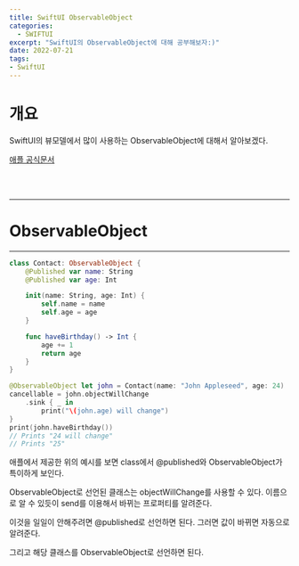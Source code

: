 ```yaml
---
title: SwiftUI ObservableObject
categories:
  - SWIFTUI 
excerpt: "SwiftUI의 ObservableObject에 대해 공부해보자:)"
date: 2022-07-21
tags:
- SwiftUI
---
```




# 개요

SwiftUI의 뷰모델에서 많이 사용하는 ObservableObject에 대해서 알아보겠다.

[애플 공식문서](https://developer.apple.com/documentation/combine/observableobject)

<br />
<br />

---

# ObservableObject

---

```swift
class Contact: ObservableObject {
    @Published var name: String
    @Published var age: Int

    init(name: String, age: Int) {
        self.name = name
        self.age = age
    }

    func haveBirthday() -> Int {
        age += 1
        return age
    }
}

@ObservableObject let john = Contact(name: "John Appleseed", age: 24)
cancellable = john.objectWillChange
    .sink { _ in
        print("\(john.age) will change")
}
print(john.haveBirthday())
// Prints "24 will change"
// Prints "25"
```

애플에서 제공한 위의 예시를 보면 class에서 @published와 ObservableObject가 특이하게 보인다.

ObservableObject로 선언된 클래스는 objectWillChange를 사용할 수 있다. 이름으로 알 수 있듯이 send를 이용해서 바뀌는 프로퍼티를 알려준다.

이것을 일일이 안해주려면 @published로 선언하면 된다. 그러면 값이 바뀌면 자동으로 알려준다.

그리고 해당 클래스를 ObservableObject로 선언하면 된다.
